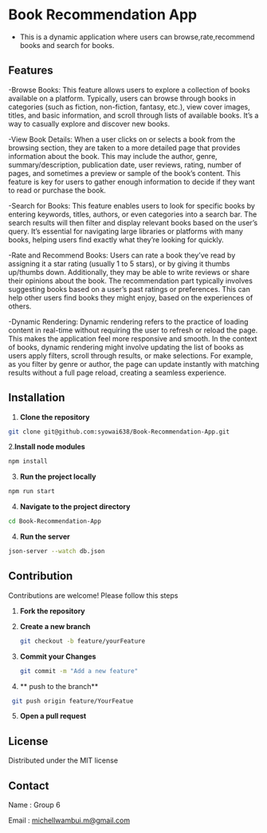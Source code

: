# Book Recommendation App
- This is a dynamic application where users can browse,rate,recommend books and search for books.

## Features
-Browse Books:
This feature allows users to explore a collection of books available on a platform. Typically, users can browse through books in categories (such as fiction, non-fiction, fantasy, etc.), view cover images, titles, and basic information, and scroll through lists of available books. It’s a way to casually explore and discover new books.

-View Book Details:
When a user clicks on or selects a book from the browsing section, they are taken to a more detailed page that provides information about the book. This may include the author, genre, summary/description, publication date, user reviews, rating, number of pages, and sometimes a preview or sample of the book’s content. This feature is key for users to gather enough information to decide if they want to read or purchase the book.

-Search for Books:
This feature enables users to look for specific books by entering keywords, titles, authors, or even categories into a search bar. The search results will then filter and display relevant books based on the user’s query. It’s essential for navigating large libraries or platforms with many books, helping users find exactly what they’re looking for quickly.

-Rate and Recommend Books:
Users can rate a book they’ve read by assigning it a star rating (usually 1 to 5 stars), or by giving it thumbs up/thumbs down. Additionally, they may be able to write reviews or share their opinions about the book. The recommendation part typically involves suggesting books based on a user’s past ratings or preferences. This can help other users find books they might enjoy, based on the experiences of others.

-Dynamic Rendering:
Dynamic rendering refers to the practice of loading content in real-time without requiring the user to refresh or reload the page. This makes the application feel more responsive and smooth. In the context of books, dynamic rendering might involve updating the list of books as users apply filters, scroll through results, or make selections. For example, as you filter by genre or author, the page can update instantly with matching results without a full page reload, creating a seamless experience.

## Installation
1. **Clone the repository**
~~~bash
git clone git@github.com:syowai638/Book-Recommendation-App.git
~~~
2.**Install node modules**
~~~bash
npm install
~~~
3. **Run the project locally**
~~~bash
npm run start
~~~
4. **Navigate to the project directory**
~~~bash
cd Book-Recommendation-App
~~~
4. **Run the server**
~~~bash
json-server --watch db.json
~~~



## Contribution
Contributions are welcome! Please follow this steps
1. **Fork the repository**

2. **Create a new branch**
   ~~~bash
   git checkout -b feature/yourFeature
   ~~~
3. **Commit your Changes**
   ~~~bash
   git commit -m "Add a new feature"
   ~~~
4. ** push to the branch**
  ~~~bash
   git push origin feature/YourFeatue
   ~~~
5. **Open a pull request**

## License

Distributed under the MIT license

## Contact

Name : Group 6




Email : michellwambui.m@gmail.com
